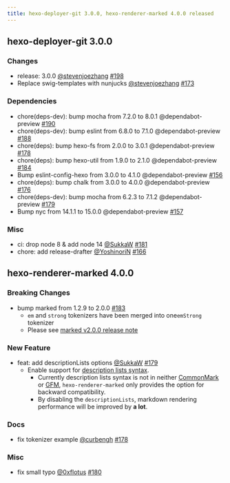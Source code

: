 ```yaml
---
title: hexo-deployer-git 3.0.0, hexo-renderer-marked 4.0.0 released
---
```


## hexo-deployer-git 3.0.0

### Changes

- release: 3.0.0 [@stevenjoezhang] [#198](https://github.com/hexojs/hexo-deployer-git/pull/198)
- Replace swig-templates with nunjucks [@stevenjoezhang] [#173](https://github.com/hexojs/hexo-deployer-git/pull/173)

### Dependencies

- chore(deps-dev): bump mocha from 7.2.0 to 8.0.1 @dependabot-preview [#190](https://github.com/hexojs/hexo-deployer-git/pull/190)
- chore(deps-dev): bump eslint from 6.8.0 to 7.1.0 @dependabot-preview [#188](https://github.com/hexojs/hexo-deployer-git/pull/188)
- chore(deps): bump hexo-fs from 2.0.0 to 3.0.1 @dependabot-preview [#178](https://github.com/hexojs/hexo-deployer-git/pull/178)
- chore(deps): bump hexo-util from 1.9.0 to 2.1.0 @dependabot-preview [#184](https://github.com/hexojs/hexo-deployer-git/pull/184)
- Bump eslint-config-hexo from 3.0.0 to 4.1.0 @dependabot-preview [#156](https://github.com/hexojs/hexo-deployer-git/pull/156)
- chore(deps): bump chalk from 3.0.0 to 4.0.0 @dependabot-preview [#176](https://github.com/hexojs/hexo-deployer-git/pull/176)
- chore(deps-dev): bump mocha from 6.2.3 to 7.1.2 @dependabot-preview [#179](https://github.com/hexojs/hexo-deployer-git/pull/179)
- Bump nyc from 14.1.1 to 15.0.0 @dependabot-preview [#157](https://github.com/hexojs/hexo-deployer-git/pull/157)

### Misc

- ci: drop node 8 & add node 14 [@SukkaW] [#181](https://github.com/hexojs/hexo-deployer-git/pull/181)
- chore: add release-drafter [@YoshinoriN] [#166](https://github.com/hexojs/hexo-deployer-git/pull/166)

## hexo-renderer-marked 4.0.0

### Breaking Changes

- bump marked from 1.2.9 to 2.0.0 [#183](https://github.com/hexojs/hexo-renderer-marked/pull/183)
  - `em` and `strong` tokenizers have been merged into one`emStrong` tokenizer
  - Please see [marked v2.0.0 release note](https://github.com/markedjs/marked/releases/tag/v2.0.0)

### New Feature

- feat: add descriptionLists options [@SukkaW] [#179](https://github.com/hexojs/hexo-renderer-marked/pull/179)
  - Enable support for [description lists syntax](https://kramdown.gettalong.org/syntax.html#definition-lists).
    - Currently description lists syntax is not in neither [CommonMark](http://commonmark.org/) or [GFM](https://github.github.com/gfm/#task-list-items-extension-), `hexo-renderer-marked` only provides the option for backward compatibility.
    - By disabling the `descriptionLists`, markdown rendering performance will be improved by **a lot**.

### Docs

- fix tokenizer example [@curbengh] [#178](https://github.com/hexojs/hexo-renderer-marked/pull/178)

### Misc

- fix small typo [@0xflotus] [#180](https://github.com/hexojs/hexo-renderer-marked/pull/180)

[@SukkaW]: https://github.com/SukkaW
[@stevenjoezhang]: https://github.com/stevenjoezhang
[@YoshinoriN]: https://github.com/YoshinoriN
[@curbengh]: https://github.com/curbengh
[@0xflotus]: https://github.com/0xflotus
